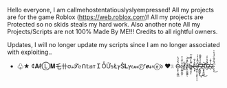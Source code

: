 Hello everyone, I am callmehostentatiouslyslyempressed! All my projects are for the game Roblox (https://web.roblox.com)! All my projects are Protected so no skids steals my hard work. Also another note All my Projects/Scripts are not 100% Made By ME!!!
Credits to all rightful owners. 

Updates, I will no longer update my scripts since I am no longer associated with exploiting.. 

- ♧★  ¢𝐀ℓⓁ𝐌乇卄σ𝓈𝓣𝕖ᑎ𝕥𝕒тＩỖỮ𝕤ŁץŜ𝐋ץ𝔢𝓂ⓟʳ𝒆𝓼𝔰ⓔ𝔡  ♥☠ Ó̴͕̞̩͔͖̪̽̈́̔c̴̝̪͎̼͈̣̉̾̋͗͒t̸̰͋̕ő̸͕̤̱̫̯͍̀̑̽̆͝ͅb̶̳̤̱̠̙͌̀̓̎͗͂e̶̘͙͊͐̓̑r̸̛͖̤̱̹͔̝̙̜̩͎͆͗̅̽͗̒͑ ̶̡̻̳̱̟̽̏̉͛͒͌̇͜ͅ2̵̱͙̘̯̼̲͘͜͝͝0̴̱̈́̓̔̍͑̕2̶̩̾̍͒̇2̷̗̖̈́͋́̑̈́́̓̍͘͜
